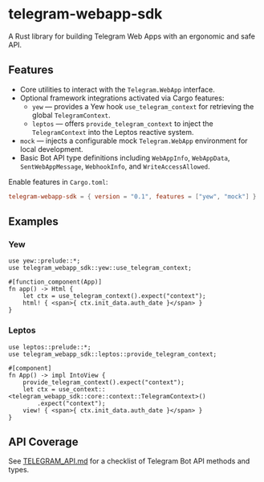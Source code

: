 # telegram-webapp-sdk

A Rust library for building Telegram Web Apps with an ergonomic and safe API.

## Features

- Core utilities to interact with the `Telegram.WebApp` interface.
- Optional framework integrations activated via Cargo features:
  - `yew` &mdash; provides a Yew hook `use_telegram_context` for retrieving the global `TelegramContext`.
  - `leptos` &mdash; offers `provide_telegram_context` to inject the `TelegramContext` into the Leptos reactive system.
- `mock` &mdash; injects a configurable mock `Telegram.WebApp` environment for local development.
- Basic Bot API type definitions including `WebAppInfo`, `WebAppData`,
  `SentWebAppMessage`, `WebhookInfo`, and `WriteAccessAllowed`.

Enable features in `Cargo.toml`:

```toml
telegram-webapp-sdk = { version = "0.1", features = ["yew", "mock"] }
```

## Examples

### Yew

```rust,no_run
use yew::prelude::*;
use telegram_webapp_sdk::yew::use_telegram_context;

#[function_component(App)]
fn app() -> Html {
    let ctx = use_telegram_context().expect("context");
    html! { <span>{ ctx.init_data.auth_date }</span> }
}
```

### Leptos

```rust,no_run
use leptos::prelude::*;
use telegram_webapp_sdk::leptos::provide_telegram_context;

#[component]
fn App() -> impl IntoView {
    provide_telegram_context().expect("context");
    let ctx = use_context::<telegram_webapp_sdk::core::context::TelegramContext>()
        .expect("context");
    view! { <span>{ ctx.init_data.auth_date }</span> }
}
```

## API Coverage

See [TELEGRAM_API.md](./TELEGRAM_API.md) for a checklist of Telegram Bot API methods and types.
